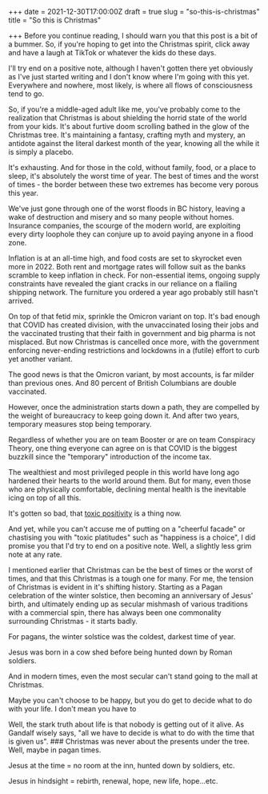 +++
date = 2021-12-30T17:00:00Z
draft = true
slug = "so-this-is-christmas"
title = "So this is Christmas"

+++
Before you continue reading, I should warn you that this post is a bit of a bummer. So, if you're hoping to get into the Christmas spirit, click away and have a laugh at TikTok or whatever the kids do these days.

I'll try end on a positive note, although I haven't gotten there yet obviously as I've just started writing and I don't know where I'm going with this yet. Everywhere and nowhere, most likely, is where all flows of consciousness tend to go.

So, if you're a middle-aged adult like me, you've probably come to the realization that Christmas is about shielding the horrid state of the world from your kids. It's about furtive doom scrolling bathed in the glow of the Christmas tree. It's maintaining a fantasy, crafting myth and mystery, an antidote against the literal darkest month of the year, knowing all the while it is simply a placebo.

It's exhausting. And for those in the cold, without family, food, or a place to sleep, it's absolutely the worst time of year. The best of times and the worst of times - the border between these two extremes has become very porous this year.

<!--more-->

We've just gone through one of the worst floods in BC history, leaving a wake of destruction and misery and so many people without homes. Insurance companies, the scourge of the modern world, are exploiting every dirty loophole they can conjure up to avoid paying anyone in a flood zone.

Inflation is at an all-time high, and food costs are set to skyrocket even more in 2022. Both rent and mortgage rates will follow suit as the banks scramble to keep inflation in check. For non-essential items, ongoing supply constraints have revealed the giant cracks in our reliance on a flailing shipping network. The furniture you ordered a year ago probably still hasn't arrived.

On top of that fetid mix, sprinkle the Omicron variant on top. It's bad enough that COVID has created division, with the unvaccinated losing their jobs and the vaccinated trusting that their faith in government and big pharma is not misplaced. But now Christmas is cancelled once more, with the government enforcing never-ending restrictions and lockdowns in a (futile) effort to curb yet another variant.

The good news is that the Omicron variant, by most accounts, is far milder than previous ones. And 80 percent of British Columbians are double vaccinated.

However, once the administration starts down a path, they are compelled by the weight of bureaucracy to keep going down it. And after two years, temporary measures stop being temporary.

Regardless of whether you are on team Booster or are on team Conspiracy Theory, one thing everyone can agree on is that COVID is the biggest buzzkill since the "temporary" introduction of the income tax.

The wealthiest and most privileged people in this world have long ago hardened their hearts to the world around them. But for many, even those who are physically comfortable, declining mental health is the inevitable icing on top of all this.

It's gotten so bad, that [toxic positivity](https://www.verywellmind.com/what-is-toxic-positivity-5093958) is a thing now.

And yet, while you can't accuse me of putting on a "cheerful facade" or chastising you with "toxic platitudes" such as "happiness is a choice", I did promise you that I'd try to end on a positive note. Well, a slightly less grim note at any rate.

I mentioned earlier that Christmas can be the best of times or the worst of times, and that this Christmas is a tough one for many. For me, the tension of Christmas is evident in it's shifting history. Starting as a Pagan celebration of the winter solstice, then becoming an anniversary of Jesus' birth, and ultimately ending up as secular mishmash of various traditions with a commercial spin, there has always been one commonality surrounding Christmas - it starts badly.

For pagans, the winter solstice was the coldest, darkest time of year.

Jesus was born in a cow shed before being hunted down by Roman soldiers.

And in modern times, even the most secular can't stand going to the mall at Christmas.

Maybe you can't choose to be happy, but you do get to decide what to do with your life. I don't mean you have to 

Well, the stark truth about life is that nobody is getting out of it alive. As Gandalf wisely says, "all we have to decide is what to do with the time that is given us". ### Christmas was never about the presents under the tree. Well, maybe in pagan times.

Jesus at the time = no room at the inn, hunted down by soldiers, etc.

Jesus in hindsight = rebirth, renewal, hope, new life, hope...etc.